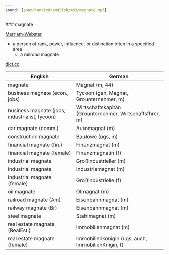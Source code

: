 ```yaml
---
sound: [sound:ankimd/english/mp3/magnate.mp3]
---
```


\### magnate

[Merriam-Webster](https://www.merriam-webster.com/dictionary/magnate)

- a person of rank, power, influence, or distinction often in a specified area
    - a railroad magnate

[dict.cc](https://www.dict.cc/magnate)

| English        | German       |
| -------------- | ------------ |
| magnate | Magnat (m, 44) |
| business magnate (econ., jobs) | Tycoon (geh, Magnat, Grounternehmer, m) |
| business magnate (jobs, industrialist, tycoon) | Wirtschaftskapitän (Grounternehmer, Wirtschaftsfhrer, m) |
| car magnate (comm.) | Automagnat (m) |
| construction magnate | Baulöwe (ugs, m) |
| financial magnate (fin.) | Finanzmagnat (m) |
| financial magnate (female) | Finanzmagnatin (f) |
| industrial magnate | Großindustrieller (m) |
| industrial magnate | Industriemagnat (m) |
| industrial magnate (female) | Großindustrielle (f) |
| oil magnate | Ölmagnat (m) |
| railroad magnate (Am) | Eisenbahnmagnat (m) |
| railway magnate (Br) | Eisenbahnmagnat (m) |
| steel magnate | Stahlmagnat (m) |
| real estate magnate (RealEst.) | Immobilienmagnat (m) |
| real estate magnate (female) | Immobilienkönigin (ugs, auch, ImmobilienKnigin, f) |
